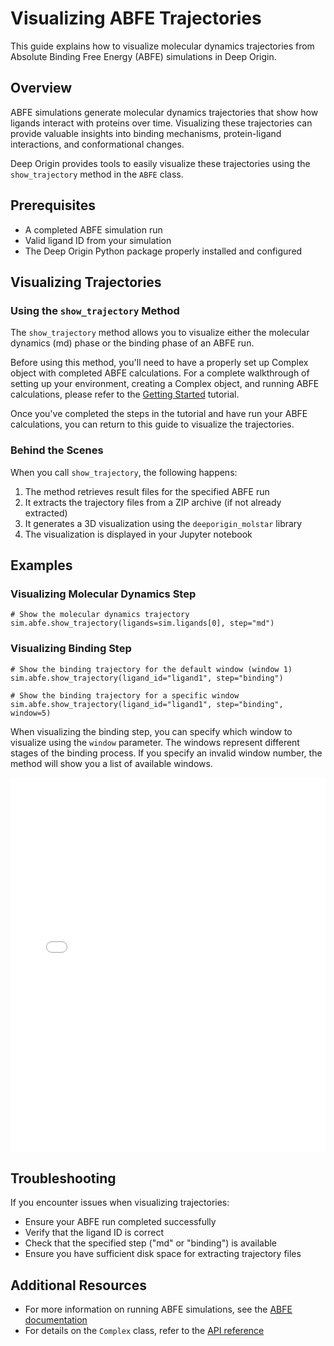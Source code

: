 # Visualizing ABFE Trajectories

This guide explains how to visualize molecular dynamics trajectories from Absolute Binding Free Energy (ABFE) simulations in Deep Origin.

## Overview

ABFE simulations generate molecular dynamics trajectories that show how ligands interact with proteins over time. Visualizing these trajectories can provide valuable insights into binding mechanisms, protein-ligand interactions, and conformational changes.

Deep Origin provides tools to easily visualize these trajectories using the `show_trajectory` method in the `ABFE` class.

## Prerequisites

- A completed ABFE simulation run
- Valid ligand ID from your simulation
- The Deep Origin Python package properly installed and configured

## Visualizing Trajectories

### Using the `show_trajectory` Method

The `show_trajectory` method allows you to visualize either the molecular dynamics (md) phase or the binding phase of an ABFE run.

Before using this method, you'll need to have a properly set up Complex object with completed ABFE calculations. For a complete walkthrough of setting up your environment, creating a Complex object, and running ABFE calculations, please refer to the [Getting Started](../tutorial/getting-started.md) tutorial.

Once you've completed the steps in the tutorial and have run your ABFE calculations, you can return to this guide to visualize the trajectories.


### Behind the Scenes

When you call `show_trajectory`, the following happens:
1. The method retrieves result files for the specified ABFE run
2. It extracts the trajectory files from a ZIP archive (if not already extracted)
3. It generates a 3D visualization using the `deeporigin_molstar` library
4. The visualization is displayed in your Jupyter notebook

## Examples

### Visualizing Molecular Dynamics Step

```{.python notest}
# Show the molecular dynamics trajectory
sim.abfe.show_trajectory(ligands=sim.ligands[0], step="md")
```

### Visualizing Binding Step

```{.python notest}
# Show the binding trajectory for the default window (window 1)
sim.abfe.show_trajectory(ligand_id="ligand1", step="binding")

# Show the binding trajectory for a specific window
sim.abfe.show_trajectory(ligand_id="ligand1", step="binding", window=5)
```

When visualizing the binding step, you can specify which window to visualize using the `window` parameter. The windows represent different stages of the binding process. If you specify an invalid window number, the method will show you a list of available windows.

<iframe 
    src="./traj.html" 
    width="100%" 
    height="600" 
    style="border:none;"
    title="Protein visualization"
></iframe>


## Troubleshooting

If you encounter issues when visualizing trajectories:

- Ensure your ABFE run completed successfully
- Verify that the ligand ID is correct
- Check that the specified step ("md" or "binding") is available
- Ensure you have sufficient disk space for extracting trajectory files

## Additional Resources

- For more information on running ABFE simulations, see the [ABFE documentation](../tutorial/abfe.md)
- For details on the `Complex` class, refer to the [API reference](../ref/abfe.md)